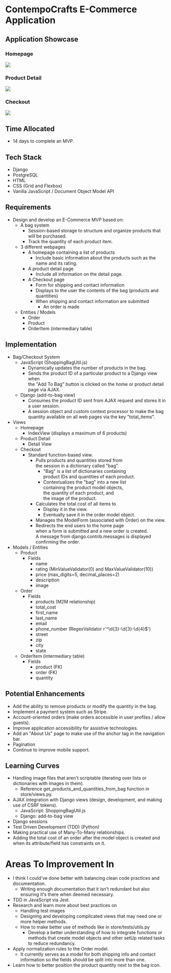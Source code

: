 # ContempoCrafts E-Commerce Application

## Application Showcase

### Homepage
![](homepage-display.png)

### Product Detail
![](product-detail-display.png)

### Checkout
![](checkout-display.png)

## Time Allocated
* 14 days to complete an MVP.

## Tech Stack
* Django
* PostgreSQL
* HTML
* CSS (Grid and Flexbox)
* Vanilla JavaScript / Document Object Model API

## Requirements
* Design and develop an E-Commerce MVP based on:
    * A bag system
      * Session-based storage to structure and organize products that will be purchased.
      * Track the quantity of each product item.
    * 3 different webpages
      * A homepage containing a list of products
        * Include basic information about the products such as
            the name and its rating.
      * A product detail page
        * Include all information on the detail page.
      * A Checkout page
        * Form for shipping and contact information
        * Displays to the user the contents of the bag (products and quantities)
        * When shipping and contact information are submitted
            * An order is made
    * Entities / Models
        * Order
        * Product
        * OrderItem (intermediary table)

## Implementation
* Bag/Checkout System
    * JavaScript (ShoppingBagUtil.js)
        * Dynamically updates the number of products in the bag.
        * Sends the product ID of a particular product to a Django view when \
        the "Add To Bag" button is clicked on the home or product detail page via AJAX.
    * Django (add-to-bag view)
        * Consumes the product ID sent from AJAX request and stores it in a user session.
        * A session object and custom context processor to make the bag quantity available on all web pages via the key "total_items".
*  Views
    * Homepage
        * IndexView (displays a maximum of 6 products)
    * Product Detail
        * Detail View
    * Checkout
        * Standard function-based view.
            * Pulls products and quantities stored from \
            the session in a dictionary called "bag".
                * "Bag" is a list of dictionaries containing \
                product IDs and quantities of each product.
                * Contextualizes the "bag" into a new list \
                containing the product model objects, \
                the quantity of each product, and \
                the image of the product.
            * Calculates the total cost of all items to
                * Display it in the view.
                * Eventually save it in the order model object.
            * Manages the ModelForm (associated with Order) on the view.
            * Redirects the end users to the home page \
            when a form is submitted and a new order is created. \
            A message from django.contrib.messages is displayed confirming the order.
* Models / Entities
    * Product
        * Fields
            * name
            * rating (MinValueValidator(0) and MaxValueValidator(10))
            * price (max_digits=5, decimal_places=2)
            * description
            * image
    * Order
        * Fields
            * products (M2M relationship)
            * total_cost
            * first_name
            * last_name
            * email
            * phone_number (RegexValidator r'^\d{3}-\d{3}-\d{4}$')
            * street
            * zip
            * city
            * state
    * OrderItem (intermediary table)
        * Fields
            * product (FK)
            * order (FK)
            * quantity

## Potential Enhancements
* Add the ability to remove products or modify the quantity in the bag.
* Implement a payment system such as Stripe.
* Account-oriented orders (make orders accessible in user profiles / allow guests).
* Improve application accessibility for assistive technologies.
* Add an "About Us" page to make use of the anchor tag in the navigation bar.
* Pagination
* Continue to improve mobile support.

## Learning Curves
* Handling image files that aren't scriptable (iterating over lists or dictionaries with images in them).
    - Reference get_products_and_quantities_from_bag function in store/views.py.
* AJAX integration with Django views (design, development, and making use of CSRF tokens).
    - JavaScript: ShoppingBagUtil.js
    - Django: add-to-bag view
* Django sessions
* Test Driven Development (TDD) (Python)
* Making practical use of Many-To-Many relationships.
* Adding the total cost of an order after the model object is created and when its attribute/field has constraints on it.

# Areas To Improvement In
* I think I could've done better with balancing clean code practices and documentation. 
    * Writing enough documentation that it isn't redundant but also ensuring it's there when deemed necessary.
* TDD in JavaScript via Jest.
* Research and learn more about best practices on
    * Handling test images
    * Designing and developing complicated views that may need one or more helper methods.
    * How to make better use of methods like in store/tests/utils.py
        * Develop a better understanding of how to integrate functions or methods that create model objects and other setUp related tasks to reduce redundancy.
* Apply normalization rules to the Order model.
    * It currently serves as a model for both shipping info and contact information so the fields should be split into more than one.
* Learn how to better position the product quantity next to the bag icon.
